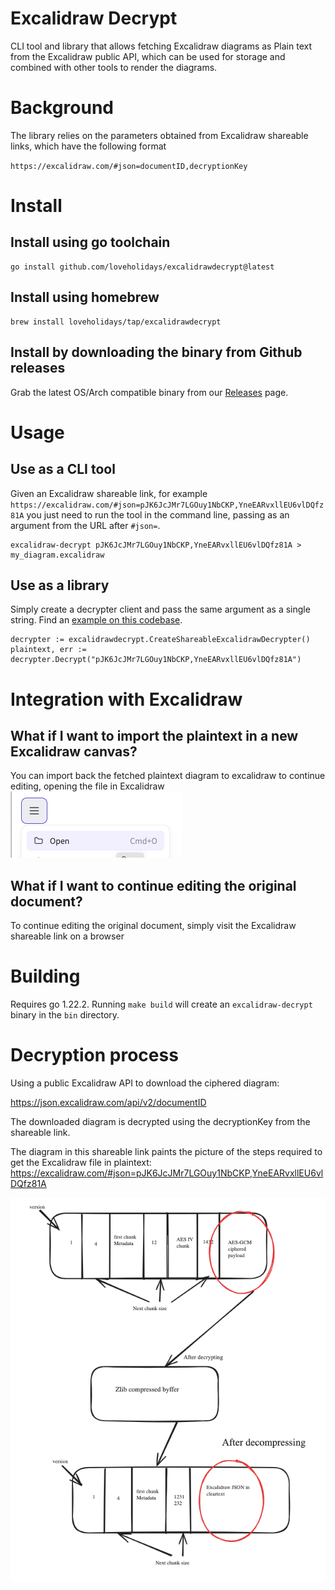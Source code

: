 # Excalidraw Decrypt

CLI tool and library that allows fetching Excalidraw diagrams as Plain text from the Excalidraw public API, which can be used for storage and combined with other tools to render the diagrams.

# Background
The library relies on the parameters obtained from Excalidraw shareable links, which have the following format

`https://excalidraw.com/#json=documentID,decryptionKey`

# Install

## Install using go toolchain

```
go install github.com/loveholidays/excalidrawdecrypt@latest
```

## Install using homebrew

```
brew install loveholidays/tap/excalidrawdecrypt
```
## Install by downloading the binary from Github releases
Grab the latest OS/Arch compatible binary from our [Releases](https://github.com/loveholidays/excalidraw-decrypt/releases) page.

# Usage

## Use as a CLI tool

Given an Excalidraw shareable link, for example `https://excalidraw.com/#json=pJK6JcJMr7LGOuy1NbCKP,YneEARvxllEU6vlDQfz81A` you just need to run the tool in the command line, passing as an argument from the URL after `#json=`.

```
excalidraw-decrypt pJK6JcJMr7LGOuy1NbCKP,YneEARvxllEU6vlDQfz81A > my_diagram.excalidraw
```

## Use as a library

Simply create a decrypter client and pass the same argument as a single string. Find an [example on this codebase](https://github.com/loveholidays/excalidraw-decrypt/blob/main/pkg/excalidrawdecrypt/excalidraw-decrypt/excalidrawdecrypt.go#L35-L38).

```
decrypter := excalidrawdecrypt.CreateShareableExcalidrawDecrypter()
plaintext, err := decrypter.Decrypt("pJK6JcJMr7LGOuy1NbCKP,YneEARvxllEU6vlDQfz81A")
```

# Integration with Excalidraw

## What if I want to import the plaintext in a new Excalidraw canvas?

You can import back the fetched plaintext diagram to excalidraw to continue editing, opening the file in Excalidraw  ![Excalidraw Open](excalidraw_open.png "Excalidraw open file")

## What if I want to continue editing the original document?

To continue editing the original document, simply visit the Excalidraw shareable link on a browser

# Building

Requires go 1.22.2. Running `make build` will create an `excalidraw-decrypt` binary in the `bin` directory.

# Decryption process
Using a public Excalidraw API to download the ciphered diagram:

https://json.excalidraw.com/api/v2/documentID

The downloaded diagram is decrypted using the decryptionKey from the shareable link.

The diagram in this shareable link paints the picture of the steps required to get the Excalidraw file in plaintext:
https://excalidraw.com/#json=pJK6JcJMr7LGOuy1NbCKP,YneEARvxllEU6vlDQfz81A

![Decryption Process](decryption_process.png "Decryption Process")
